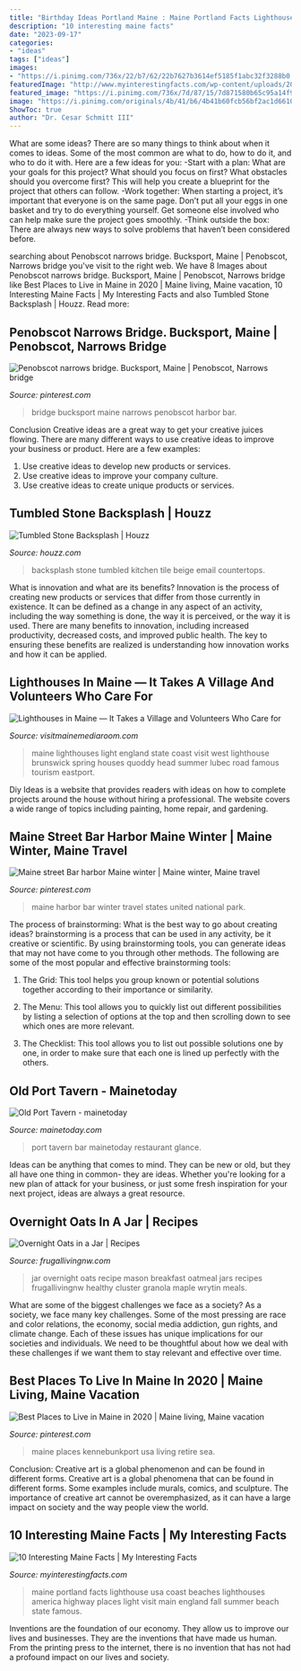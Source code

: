 ```yaml
---
title: "Birthday Ideas Portland Maine : Maine Portland Facts Lighthouse Usa Coast Beaches Lighthouses America Highway Places Light Visit Main England Fall Summer Beach State Famous"
description: "10 interesting maine facts"
date: "2023-09-17"
categories:
- "ideas"
tags: ["ideas"]
images:
- "https://i.pinimg.com/736x/22/b7/62/22b7627b3614ef5185f1abc32f3288b0.jpg"
featuredImage: "http://www.myinterestingfacts.com/wp-content/uploads/2013/09/Maine-Portland.jpeg"
featured_image: "https://i.pinimg.com/736x/7d/87/15/7d871580b65c95a14f99ce9ac6dcfbe9.jpg"
image: "https://i.pinimg.com/originals/4b/41/b6/4b41b60fcb56bf2ac1d6610f3437fa7e.jpg"
ShowToc: true
author: "Dr. Cesar Schmitt III"
---
```



What are some ideas?
There are so many things to think about when it comes to ideas. Some of the most common are what to do, how to do it, and who to do it with. Here are a few ideas for you: 
-Start with a plan: What are your goals for this project? What should you focus on first? What obstacles should you overcome first? This will help you create a blueprint for the project that others can follow. 
-Work together: When starting a project, it’s important that everyone is on the same page. Don’t put all your eggs in one basket and try to do everything yourself. Get someone else involved who can help make sure the project goes smoothly. 
-Think outside the box: There are always new ways to solve problems that haven’t been considered before.

	

		
searching about Penobscot narrows bridge. Bucksport, Maine | Penobscot, Narrows bridge you've visit to the right web. We have 8 Images about Penobscot narrows bridge. Bucksport, Maine | Penobscot, Narrows bridge like Best Places to Live in Maine in 2020 | Maine living, Maine vacation, 10 Interesting Maine Facts | My Interesting Facts and also Tumbled Stone Backsplash | Houzz. Read more:
		
    
## Penobscot Narrows Bridge. Bucksport, Maine | Penobscot, Narrows Bridge

<img loading=lazy src="https://i.pinimg.com/736x/22/b7/62/22b7627b3614ef5185f1abc32f3288b0.jpg" onerror="this.onerror=null;this.src='https://tse3.mm.bing.net/th?id=OIP.BdBlRUG0aZlYGZCzuF0iQQHaLM&amp;pid=15.1';" alt="Penobscot narrows bridge. Bucksport, Maine | Penobscot, Narrows bridge">

_Source: pinterest.com_

>bridge bucksport maine narrows penobscot harbor bar. 

	

Conclusion
Creative ideas are a great way to get your creative juices flowing. There are many different ways to use creative ideas to improve your business or product. Here are a few examples:
1. Use creative ideas to develop new products or services.
2. Use creative ideas to improve your company culture.
3. Use creative ideas to create unique products or services.

    
## Tumbled Stone Backsplash | Houzz

<img loading=lazy src="https://st.hzcdn.com/fimgs/00610c560154932f_7205-w500-h400-b0-p0--traditional-kitchen.jpg" onerror="this.onerror=null;this.src='https://tse4.mm.bing.net/th?id=OIP.tRxB2aSupYgzSP4Rj8Z_ZQHaF7&amp;pid=15.1';" alt="Tumbled Stone Backsplash | Houzz">

_Source: houzz.com_

>backsplash stone tumbled kitchen tile beige email countertops. 

	

What is innovation and what are its benefits?
Innovation is the process of creating new products or services that differ from those currently in existence. It can be defined as a change in any aspect of an activity, including the way something is done, the way it is perceived, or the way it is used. 
There are many benefits to innovation, including increased productivity, decreased costs, and improved public health. The key to ensuring these benefits are realized is understanding how innovation works and how it can be applied.

    
## Lighthouses In Maine — It Takes A Village And Volunteers Who Care For

<img loading=lazy src="https://visitmainemediaroom.com/wp-content/uploads/West-Quoddy-Head-Light.jpg" onerror="this.onerror=null;this.src='https://tse3.mm.bing.net/th?id=OIP.mfVt4NVgg0WMXN0Oc5FZ6wHaE8&amp;pid=15.1';" alt="Lighthouses in Maine — It Takes a Village and Volunteers Who Care for">

_Source: visitmainemediaroom.com_

>maine lighthouses light england state coast visit west lighthouse brunswick spring houses quoddy head summer lubec road famous tourism eastport. 

	

Diy Ideas is a website that provides readers with ideas on how to complete projects around the house without hiring a professional. The website covers a wide range of topics including painting, home repair, and gardening. 

    
## Maine Street Bar Harbor Maine Winter | Maine Winter, Maine Travel

<img loading=lazy src="https://i.pinimg.com/originals/4b/41/b6/4b41b60fcb56bf2ac1d6610f3437fa7e.jpg" onerror="this.onerror=null;this.src='https://tse2.mm.bing.net/th?id=OIP._utW2WdmM_hf15AQfCPF8AAAAA&amp;pid=15.1';" alt="Maine street Bar harbor Maine winter | Maine winter, Maine travel">

_Source: pinterest.com_

>maine harbor bar winter travel states united national park. 

	

The process of brainstorming: What is the best way to go about creating ideas?
brainstorming is a process that can be used in any activity, be it creative or scientific. By using brainstorming tools, you can generate ideas that may not have come to you through other methods. The following are some of the most popular and effective brainstorming tools:
1. The Grid: This tool helps you group known or potential solutions together according to their importance or similarity.

2. The Menu: This tool allows you to quickly list out different possibilities by listing a selection of options at the top and then scrolling down to see which ones are more relevant.

3. The Checklist: This tool allows you to list out possible solutions one by one, in order to make sure that each one is lined up perfectly with the others.

    
## Old Port Tavern - Mainetoday

<img loading=lazy src="https://mainetoday.com/wp-content/uploads/2014/05/20091211_DiningGuide_OPT_03-e1399404883601.jpg" onerror="this.onerror=null;this.src='https://tse1.mm.bing.net/th?id=OIP.BLl-P3KW0AfuZAEmdJdVMwHaEf&amp;pid=15.1';" alt="Old Port Tavern - mainetoday">

_Source: mainetoday.com_

>port tavern bar mainetoday restaurant glance. 

	

Ideas can be anything that comes to mind. They can be new or old, but they all have one thing in common- they are ideas. Whether you're looking for a new plan of attack for your business, or just some fresh inspiration for your next project, ideas are always a great resource.

    
## Overnight Oats In A Jar | Recipes

<img loading=lazy src="https://www.frugallivingnw.com/wp-content/uploads/2016/02/overnight-oatmeal-recipe.jpg" onerror="this.onerror=null;this.src='https://tse4.mm.bing.net/th?id=OIP.qEHjSlUc16NyhJ49BU89WAHaLG&amp;pid=15.1';" alt="Overnight Oats in a Jar | Recipes">

_Source: frugallivingnw.com_

>jar overnight oats recipe mason breakfast oatmeal jars recipes frugallivingnw healthy cluster granola maple wrytin meals. 

	

What are some of the biggest challenges we face as a society?
As a society, we face many key challenges. Some of the most pressing are race and color relations, the economy, social media addiction, gun rights, and climate change. Each of these issues has unique implications for our societies and individuals. We need to be thoughtful about how we deal with these challenges if we want them to stay relevant and effective over time.

    
## Best Places To Live In Maine In 2020 | Maine Living, Maine Vacation

<img loading=lazy src="https://i.pinimg.com/736x/7d/87/15/7d871580b65c95a14f99ce9ac6dcfbe9.jpg" onerror="this.onerror=null;this.src='https://tse4.mm.bing.net/th?id=OIP.CEUpIsnSLe6-glCg7yZoHwHaD0&amp;pid=15.1';" alt="Best Places to Live in Maine in 2020 | Maine living, Maine vacation">

_Source: pinterest.com_

>maine places kennebunkport usa living retire sea. 

	

Conclusion: Creative art is a global phenomenon and can be found in different forms.
Creative art is a global phenomena that can be found in different forms. Some examples include murals, comics, and sculpture. The importance of creative art cannot be overemphasized, as it can have a large impact on society and the way people view the world.

    
## 10 Interesting Maine Facts | My Interesting Facts

<img loading=lazy src="http://www.myinterestingfacts.com/wp-content/uploads/2013/09/Maine-Portland.jpeg" onerror="this.onerror=null;this.src='https://tse2.mm.bing.net/th?id=OIP.S8idW1pEyPncqOmEVZO_sgHaF7&amp;pid=15.1';" alt="10 Interesting Maine Facts | My Interesting Facts">

_Source: myinterestingfacts.com_

>maine portland facts lighthouse usa coast beaches lighthouses america highway places light visit main england fall summer beach state famous. 

	

Inventions are the foundation of our economy. They allow us to improve our lives and businesses. They are the inventions that have made us human. From the printing press to the internet, there is no invention that has not had a profound impact on our lives and society.

